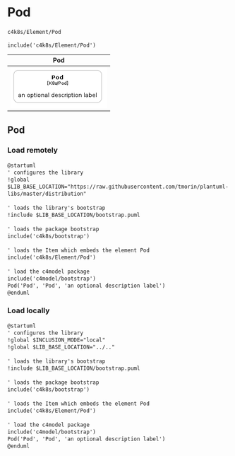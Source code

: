 # Pod


```text
c4k8s/Element/Pod
```

```text
include('c4k8s/Element/Pod')
```



| Pod |
| :---: |
| ![illustration for Pod](../../c4k8s/Element/Pod.Local.png) |




## Pod

### Load remotely
```plantuml
@startuml
' configures the library
!global $LIB_BASE_LOCATION="https://raw.githubusercontent.com/tmorin/plantuml-libs/master/distribution"

' loads the library's bootstrap
!include $LIB_BASE_LOCATION/bootstrap.puml

' loads the package bootstrap
include('c4k8s/bootstrap')

' loads the Item which embeds the element Pod
include('c4k8s/Element/Pod')

' load the c4model package
include('c4model/bootstrap')
Pod('Pod', 'Pod', 'an optional description label')
@enduml
```

### Load locally
```plantuml
@startuml
' configures the library
!global $INCLUSION_MODE="local"
!global $LIB_BASE_LOCATION="../.."

' loads the library's bootstrap
!include $LIB_BASE_LOCATION/bootstrap.puml

' loads the package bootstrap
include('c4k8s/bootstrap')

' loads the Item which embeds the element Pod
include('c4k8s/Element/Pod')

' load the c4model package
include('c4model/bootstrap')
Pod('Pod', 'Pod', 'an optional description label')
@enduml
```

